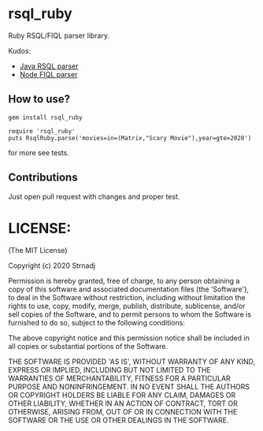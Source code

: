 # rsql_ruby

Ruby RSQL/FIQL parser library. 

Kudos:

* [Java RSQL parser](https://github.com/jirutka/rsql-parser)
* [Node FIQL parser](https://github.com/vmoebius/node-fiql-parser)

## How to use?

```
gem install rsql_ruby
```

```
require 'rsql_ruby'
puts RsqlRuby.parse('movies=in=(Matrix,"Scary Movie"),year=gte=2020')
```

for more see tests.

## Contributions

Just open pull request with changes and proper test.

# LICENSE:

(The MIT License)

Copyright (c) 2020 Strnadj

Permission is hereby granted, free of charge, to any person obtaining
a copy of this software and associated documentation files (the
'Software'), to deal in the Software without restriction, including
without limitation the rights to use, copy, modify, merge, publish,
distribute, sublicense, and/or sell copies of the Software, and to
permit persons to whom the Software is furnished to do so, subject to
the following conditions:

The above copyright notice and this permission notice shall be
included in all copies or substantial portions of the Software.

THE SOFTWARE IS PROVIDED 'AS IS', WITHOUT WARRANTY OF ANY KIND,
EXPRESS OR IMPLIED, INCLUDING BUT NOT LIMITED TO THE WARRANTIES OF
MERCHANTABILITY, FITNESS FOR A PARTICULAR PURPOSE AND NONINFRINGEMENT.
IN NO EVENT SHALL THE AUTHORS OR COPYRIGHT HOLDERS BE LIABLE FOR ANY
CLAIM, DAMAGES OR OTHER LIABILITY, WHETHER IN AN ACTION OF CONTRACT,
TORT OR OTHERWISE, ARISING FROM, OUT OF OR IN CONNECTION WITH THE
SOFTWARE OR THE USE OR OTHER DEALINGS IN THE SOFTWARE.
